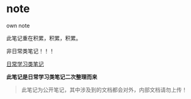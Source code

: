 # note
own note



此笔记重在积累，积累，积累。

非日常类笔记！！！

[日常学习类笔记](https://gitee.com/dahui1/studydiary)

**此笔记是日常学习类笔记二次整理而来**

> 此笔记为公开笔记，其中涉及到的文档都会对外，内部文档请勿上传！

